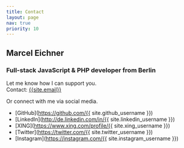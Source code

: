 ```yaml
---
title: Contact
layout: page
nav: true
priority: 10
---
```

## Marcel Eichner
### Full-stack JavaScript & PHP developer from Berlin

Let me know how I can support you.   
Contact: [{{site.email}}](mailto:{{site.email}})

Or connect with me via social media.

- [GitHub](https://github.com/{{ site.github_username }})
- [LinkedIn](http://de.linkedin.com/in/{{ site.linkedin_username }})
- [XING](https://www.xing.com/profile/{{ site.xing_username }})
- [Twitter](https://twitter.com/{{ site.twitter_username }})
- [Instagram](https://instagram.com/{{ site.instagram_username }})
